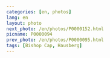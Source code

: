 ```yaml
---
categories: [en, photos]
lang: en
layout: photo
next_photo: /en/photos/P0000152.html
picname: P0000094
prev_photo: /en/photos/P0000095.html
tags: [Bishop Cap, Hausberg]
---
```

